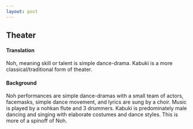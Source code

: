 ```yaml
---
layout: post
---
```


## Theater

#### Translation
Noh, meaning skill or talent is simple dance-drama. Kabuki is a more classical/traditional form of theater.
#### Background
Noh performances are simple dance-dramas with a small team of actors, facemasks, simple dance movement, and lyrics are sung by a choir. Music is played by a nohkan flute and 3 drummers. Kabuki is predominately male dancing and singing with elaborate costumes and dance styles. This is more of a spinoff of Noh.
